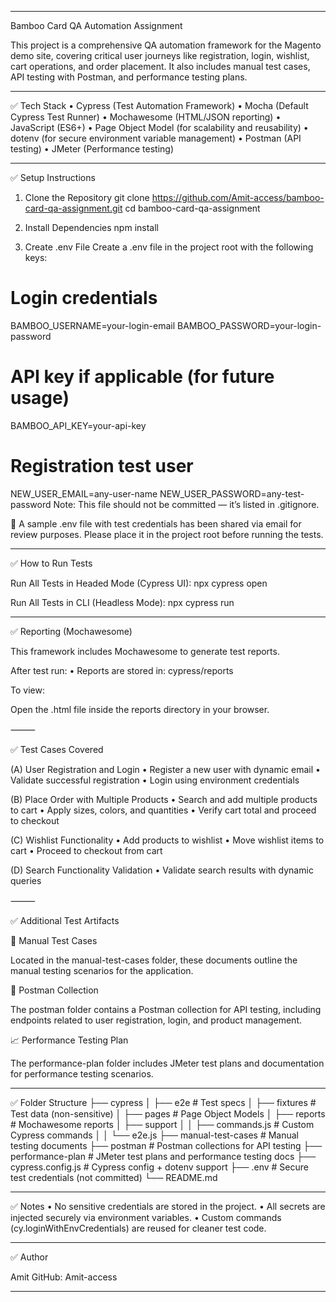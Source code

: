 ____

Bamboo Card QA Automation Assignment

This project is a comprehensive QA automation framework for the Magento demo site, covering critical user journeys like registration, login, wishlist, cart operations, and order placement. It also includes manual test cases, API testing with Postman, and performance testing plans.

____

✅ Tech Stack
	•	Cypress (Test Automation Framework)
	•	Mocha (Default Cypress Test Runner)
	•	Mochawesome (HTML/JSON reporting)
	•	JavaScript (ES6+)
	•	Page Object Model (for scalability and reusability)
	•	dotenv (for secure environment variable management)
	•	Postman (API testing)
	•	JMeter (Performance testing)

____

✅ Setup Instructions

1.	Clone the Repository
git clone https://github.com/Amit-access/bamboo-card-qa-assignment.git
cd bamboo-card-qa-assignment

2.	Install Dependencies
npm install

3.	Create .env File
Create a .env file in the project root with the following keys:
# Login credentials
BAMBOO_USERNAME=your-login-email
BAMBOO_PASSWORD=your-login-password

# API key if applicable (for future usage)
BAMBOO_API_KEY=your-api-key

# Registration test user
NEW_USER_EMAIL=any-user-name
NEW_USER_PASSWORD=any-test-password
Note: This file should not be committed — it’s listed in .gitignore.

📩 A sample .env file with test credentials has been shared via email for review purposes.
Please place it in the project root before running the tests.

___

✅ How to Run Tests

Run All Tests in Headed Mode (Cypress UI):
npx cypress open

Run All Tests in CLI (Headless Mode):
npx cypress run

___

✅ Reporting (Mochawesome)

This framework includes Mochawesome to generate test reports.

After test run:
	•	Reports are stored in:
cypress/reports

To view:

Open the .html file inside the reports directory in your browser.

⸻

✅ Test Cases Covered

(A) User Registration and Login
	•	Register a new user with dynamic email
	•	Validate successful registration
	•	Login using environment credentials

(B) Place Order with Multiple Products
	•	Search and add multiple products to cart
	•	Apply sizes, colors, and quantities
	•	Verify cart total and proceed to checkout

(C) Wishlist Functionality
	•	Add products to wishlist
	•	Move wishlist items to cart
	•	Proceed to checkout from cart

(D) Search Functionality Validation
	•	Validate search results with dynamic queries

⸻

✅ Additional Test Artifacts

📄 Manual Test Cases

Located in the manual-test-cases folder, these documents outline the manual testing scenarios for the application.

🔄 Postman Collection

The postman folder contains a Postman collection for API testing, including endpoints related to user registration, login, and product management.

📈 Performance Testing Plan

The performance-plan folder includes JMeter test plans and documentation for performance testing scenarios.

___

✅ Folder Structure
├── cypress
│   ├── e2e              # Test specs
│   ├── fixtures         # Test data (non-sensitive)
│   ├── pages            # Page Object Models
│   ├── reports          # Mochawesome reports
│   ├── support
│   │   ├── commands.js  # Custom Cypress commands
│   │   └── e2e.js
├── manual-test-cases    # Manual testing documents
├── postman              # Postman collections for API testing
├── performance-plan     # JMeter test plans and performance testing docs
├── cypress.config.js    # Cypress config + dotenv support
├── .env                 # Secure test credentials (not committed)
└── README.md

___

✅ Notes
	•	No sensitive credentials are stored in the project.
	•	All secrets are injected securely via environment variables.
	•	Custom commands (cy.loginWithEnvCredentials) are reused for cleaner test code.

____

✅ Author

Amit
GitHub: Amit-access

____
